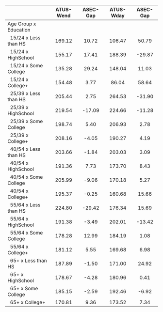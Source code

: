 
|                      |    ATUS-Wend |     ASEC-Gap |    ATUS-Wday |     ASEC-Gap |
| -------------------- | :----------: | :----------: | :----------: | :----------: |
| Age Group x Education |              |              |              |              |
| &nbsp;&nbsp;15/24 x Less than HS |       169.12 |        10.72 |       106.47 |        50.79 |
| &nbsp;&nbsp;15/24 x HighSchool |       155.17 |        17.41 |       188.39 |       -29.87 |
| &nbsp;&nbsp;15/24 x Some College |       135.28 |        29.24 |       148.04 |        11.03 |
| &nbsp;&nbsp;15/24 x College+ |       154.48 |         3.77 |        86.04 |        58.64 |
| &nbsp;&nbsp;25/39 x Less than HS |       205.44 |         2.75 |       264.53 |       -31.90 |
| &nbsp;&nbsp;25/39 x HighSchool |       219.54 |       -17.09 |       224.66 |       -11.28 |
| &nbsp;&nbsp;25/39 x Some College |       198.74 |         5.40 |       206.93 |         2.78 |
| &nbsp;&nbsp;25/39 x College+ |       208.16 |        -4.05 |       190.27 |         4.19 |
| &nbsp;&nbsp;40/54 x Less than HS |       203.66 |        -1.84 |       203.03 |         3.09 |
| &nbsp;&nbsp;40/54 x HighSchool |       191.36 |         7.73 |       173.70 |         8.43 |
| &nbsp;&nbsp;40/54 x Some College |       205.99 |        -9.06 |       170.18 |         5.27 |
| &nbsp;&nbsp;40/54 x College+ |       195.37 |        -0.25 |       160.68 |        15.66 |
| &nbsp;&nbsp;55/64 x Less than HS |       224.80 |       -29.42 |       176.34 |        15.69 |
| &nbsp;&nbsp;55/64 x HighSchool |       191.38 |        -3.49 |       202.01 |       -13.42 |
| &nbsp;&nbsp;55/64 x Some College |       178.28 |        12.99 |       184.19 |         1.08 |
| &nbsp;&nbsp;55/64 x College+ |       181.12 |         5.55 |       169.68 |         6.98 |
| &nbsp;&nbsp;65+ x Less than HS |       187.89 |        -1.50 |       171.00 |        24.92 |
| &nbsp;&nbsp;65+ x HighSchool |       178.67 |        -4.28 |       180.96 |         0.41 |
| &nbsp;&nbsp;65+ x Some College |       185.15 |        -2.59 |       192.46 |        -6.92 |
| &nbsp;&nbsp;65+ x College+ |       170.81 |         9.36 |       173.52 |         7.34 |

